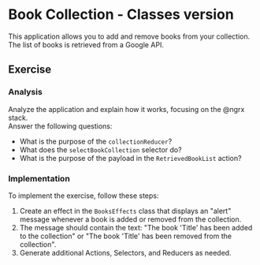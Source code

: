 # Book Collection - Classes version

This application allows you to add and remove books from your collection.  
The list of books is retrieved from a Google API.

## Exercise

### Analysis

Analyze the application and explain how it works, focusing on the @ngrx stack.  
Answer the following questions:

- What is the purpose of the `collectionReducer`?
- What does the `selectBookCollection` selector do?
- What is the purpose of the payload in the `RetrievedBookList` action?

### Implementation

To implement the exercise, follow these steps:

1. Create an effect in the `BooksEffects` class that displays an "alert" message whenever a book is added or removed from the collection.
2. The message should contain the text: "The book 'Title' has been added to the collection" or "The book 'Title' has been removed from the collection".
3. Generate additional Actions, Selectors, and Reducers as needed.



